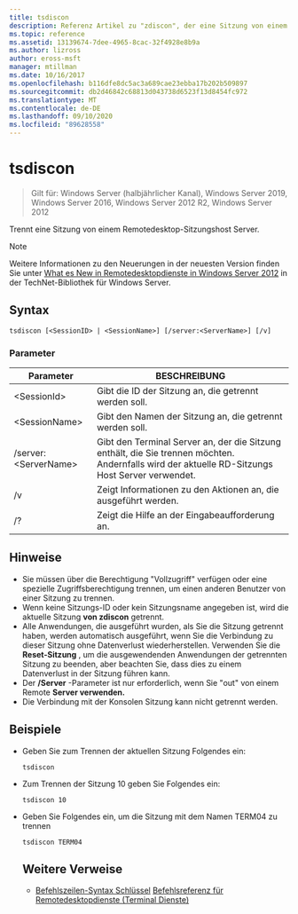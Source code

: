 ```yaml
---
title: tsdiscon
description: Referenz Artikel zu "zdiscon", der eine Sitzung von einem Remote Desktop-Sitzungs Host Server trennt.
ms.topic: reference
ms.assetid: 13139674-7dee-4965-8cac-32f4928e8b9a
ms.author: lizross
author: eross-msft
manager: mtillman
ms.date: 10/16/2017
ms.openlocfilehash: b116dfe8dc5ac3a689cae23ebba17b202b509897
ms.sourcegitcommit: db2d46842c68813d043738d6523f13d8454fc972
ms.translationtype: MT
ms.contentlocale: de-DE
ms.lasthandoff: 09/10/2020
ms.locfileid: "89628558"
---
```

# <a name="tsdiscon"></a>tsdiscon

> Gilt für: Windows Server (halbjährlicher Kanal), Windows Server 2019, Windows Server 2016, Windows Server 2012 R2, Windows Server 2012

Trennt eine Sitzung von einem Remotedesktop-Sitzungshost Server.



> [!NOTE]
> Weitere Informationen zu den Neuerungen in der neuesten Version finden Sie unter [What es New in Remotedesktopdienste in Windows Server 2012](/previous-versions/orphan-topics/ws.11/hh831527(v=ws.11)) in der TechNet-Bibliothek für Windows Server.

## <a name="syntax"></a>Syntax
```
tsdiscon [<SessionID> | <SessionName>] [/server:<ServerName>] [/v]
```

### <a name="parameters"></a>Parameter

|Parameter|BESCHREIBUNG|
|-------|--------|
|\<SessionId>|Gibt die ID der Sitzung an, die getrennt werden soll.|
|\<SessionName>|Gibt den Namen der Sitzung an, die getrennt werden soll.|
|/server:\<ServerName>|Gibt den Terminal Server an, der die Sitzung enthält, die Sie trennen möchten. Andernfalls wird der aktuelle RD-Sitzungs Host Server verwendet.|
|/v|Zeigt Informationen zu den Aktionen an, die ausgeführt werden.|
|/?|Zeigt die Hilfe an der Eingabeaufforderung an.|

## <a name="remarks"></a>Hinweise
-   Sie müssen über die Berechtigung "Vollzugriff" verfügen oder eine spezielle Zugriffsberechtigung trennen, um einen anderen Benutzer von einer Sitzung zu trennen.
-   Wenn keine Sitzungs-ID oder kein Sitzungsname angegeben ist, wird die aktuelle Sitzung **von zdiscon** getrennt.
-   Alle Anwendungen, die ausgeführt wurden, als Sie die Sitzung getrennt haben, werden automatisch ausgeführt, wenn Sie die Verbindung zu dieser Sitzung ohne Datenverlust wiederherstellen. Verwenden Sie die **Reset-Sitzung** , um die ausgewendenden Anwendungen der getrennten Sitzung zu beenden, aber beachten Sie, dass dies zu einem Datenverlust in der Sitzung führen kann.
-   Der **/Server** -Parameter ist nur erforderlich, wenn Sie "out" von einem Remote **Server verwenden.**
-   Die Verbindung mit der Konsolen Sitzung kann nicht getrennt werden.

## <a name="examples"></a>Beispiele
- Geben Sie zum Trennen der aktuellen Sitzung Folgendes ein:
  ```
  tsdiscon
  ```
- Zum Trennen der Sitzung 10 geben Sie Folgendes ein:
  ```
  tsdiscon 10
  ```
- Geben Sie Folgendes ein, um die Sitzung mit dem Namen TERM04 zu trennen
  ```
  tsdiscon TERM04
  ```
  ## <a name="additional-references"></a>Weitere Verweise
  - [Befehlszeilen-Syntax Schlüssel](command-line-syntax-key.md) 
   [Befehlsreferenz für Remotedesktopdienste (Terminal Dienste)](remote-desktop-services-terminal-services-command-reference.md)

